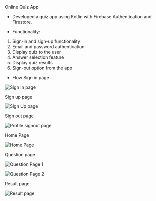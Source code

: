 Online Quiz App 
- Developed a quiz app using Kotlin with Firebase Authentication and Firestore.

- Functionality:
 1) Sign-in and sign-up functionality
 2) Email and password authentication
 3) Display quiz to the user
 4) Answer selection feature
 5) Display quiz results
 6) Sign-out option from the app


- Flow
Sign in page

  
![Sign In page](https://github.com/user-attachments/assets/cdd892ef-3d62-4617-a47e-e65d5ae61bab)

Sign up page

![Sign Up page](https://github.com/user-attachments/assets/a18b0bae-0123-4dcf-96c8-946dcaa35dd0)

Sign out page

![Profile signout page](https://github.com/user-attachments/assets/ac450598-ad22-488c-b9a7-c8b194849659)


Home Page 

![Home Page](https://github.com/user-attachments/assets/91cf54d2-22a4-4a8f-a557-4543dcd0caed)

Question page 

![Question Page 1](https://github.com/user-attachments/assets/98f902d6-9323-41ad-9aca-0ce7febca5da)

![Question Page 2](https://github.com/user-attachments/assets/33cb125f-037e-45de-83f4-ff811a454903)

Result page

![Result page](https://github.com/user-attachments/assets/ae2d450f-73d2-490d-9743-4d84251c8084)

